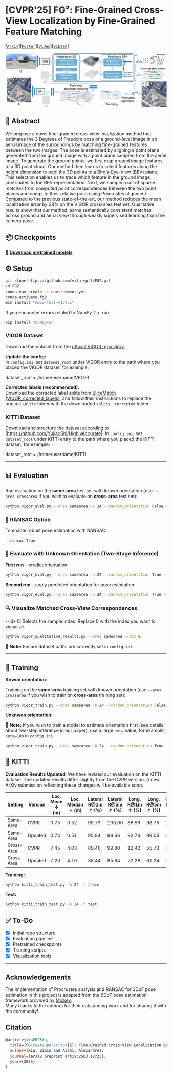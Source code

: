 # [CVPR'25] FG²: Fine-Grained Cross-View Localization by Fine-Grained Feature Matching
[[`Arxiv`](https://arxiv.org/abs/2503.18725)][[`Poster`](https://drive.google.com/file/d/1lEj-oQXmnDtGhsJGH4HzwONJudt3YLP2/view?usp=sharing)][[`Video`](https://www.youtube.com/watch?v=GStVKsoLDl4)][[`BibTeX`](#citation)]

![](figures/method.png)




## 📝 Abstract
We propose a novel fine-grained cross-view localization method that estimates the 3 Degrees of Freedom pose of a ground-level image in an aerial image of the surroundings by matching fine-grained features between the two images. The pose is estimated by aligning a point plane generated from the ground image with a point plane sampled from the aerial image. To generate the ground points, we first map ground image features to a 3D point cloud. Our method then learns to select features along the height dimension to pool the 3D points to a Bird’s-Eye-View (BEV) plane. This selection enables us to trace which feature in the ground image contributes to the BEV representation. Next, we sample a set of sparse matches from computed point correspondences between the two point planes and compute their relative pose using Procrustes alignment. Compared to the previous state-of-the-art, our method reduces the mean localization error by 28% on the VIGOR cross-area test set. Qualitative results show that our method learns semantically consistent matches across ground and aerial view through weakly supervised learning from the camera pose.

## 📦 Checkpoints
📁 [**Download pretrained models**](https://drive.google.com/drive/folders/1WUViQcX9m0PE9FePbWklisBS88sHOyMK?usp=sharing)

## ⚙️ Setup

```bash
git clone https://github.com/vita-epfl/FG2.git
cd FG2
conda env create -f environment.yml
conda activate fg2
mim install "mmcv-full>=1.7.1"
```

If you encounter errors related to NumPy 2.x, run:

```bash
pip install "numpy<2"
```

### VIGOR Dataset

Download the dataset from the [official VIGOR repository](https://github.com/Jeff-Zilence/VIGOR/blob/main/data/DATASET.md).

**Update the config:**  
In `config.ini`, set `dataset_root` under VIGOR entry to the path where you placed the VIGOR dataset, for example:

dataset_root = /home/username/VIGOR

**Corrected labels (recommended):**  
Download the corrected label splits from [SliceMatch (VIGOR_corrected_labels)](https://github.com/tudelft-iv/SliceMatch/tree/main/VIGOR_corrected_labels), and follow their instructions to replace the original `splits` folder with the downloaded `splits__corrected` folder.

### KITTI Dataset

Download and structure the dataset according to [https://github.com/YujiaoShi/HighlyAccurate].
In `config.ini`, set `dataset_root` under KITTI entry to the path where you placed the KITTI dataset, for example:

dataset_root = /home/username/KITTI

---


## 📊 Evaluation

Run evaluation on the **same-area** test set with known orientation (use `--area crossarea` if you wish to evaluate on **cross-area** test set):

```bash
python vigor_eval.py --area samearea -b 24 --random_orientation False --ransac False
```

### 🧭 RANSAC Option

To enable robust pose estimation with RANSAC:

```bash
--ransac True
```

### 🔄 Evaluate with Unknown Orientation (Two-Stage Inference)

**First run** – predict orientation:

```bash
python vigor_eval.py --area samearea -b 24 --random_orientation True --first_run True
```

**Second run** – apply predicted orientation for pose estimation:

```bash
python vigor_eval.py --area samearea -b 24 --random_orientation True --first_run False
```

### 🔍 Visualize Matched Cross-View Correspondences
--idx 0: Selects the sample index. Replace 0 with the index you want to visualize.
```bash
python vigor_qualitative_results.py --area samearea --idx 0
```

📌 **Note:** Ensure dataset paths are correctly set in `config.ini`.

---

## 🚀 Training

**Knwon orientation**:

Training on the **same-area** training set with known orientation (use `--area crossarea` if you wish to train on **cross-area** training set):

```bash
python vigor_train.py --area samearea -b 24 --random_orientation False 
```

**Unknwon orientation**:

📌 **Note:** If you wish to train a model to estimate orientation first (see details about two-step inference in our paper), use a large `beta` value, for example, `beta=100` in `config.ini`.

```bash
python vigor_train.py --area samearea -b 24 --random_orientation True 
```

## 🚗 KITTI  
**Evaluation Results Updated**: We have revised our evaluation on the KITTI dataset. The updated results differ slightly from the CVPR version. A new ArXiv submission reflecting these changes will be available soon.

| Setting       | Version     | Loc. Mean ↓ (m) | Loc. Median ↓ (m) | Lateral R@1m ↑ (%) | Lateral R@5m ↑ (%) | Long. R@1m ↑ (%) | Long. R@5m ↑ (%) | Orien. Mean ↓ (°) | Orien. Median ↓ (°) | Orien. R@1° ↑ (%) | Orien. R@5° ↑ (%) |
|---------------|-------------|------------------|--------------------|---------------------|---------------------|-------------------|-------------------|---------------------|-----------------------|---------------------|---------------------|
| Same-Area     | CVPR        | 0.75             | 0.52               | 99.73               | 100.00              | 86.99             | 98.75             | 1.28                | 0.74                  | 61.17               | 95.65               |
| Same-Area     | Updated     | 0.74             | 0.51               | 95.84               | 99.66               | 92.74             | 99.05             | 0.93                | 0.67                  | 67.43               | 98.86               |
| Cross-Area    | CVPR        | 7.45             | 4.03               | 89.46               | 99.80               | 12.42             | 55.73             | 3.33                | 1.88                  | 30.34               | 81.17               |
| Cross-Area    | Updated     | 7.20             | 4.10               | 38.44               | 85.84               | 22.28             | 61.24            | 3.61                | 2.37                  | 22.89               | 77.84               |

**Training:**
```bash
python kitti_train_test.py -b 24 -t train
```
**Test:**
```bash
python kitti_train_test.py -b 24 -t test
```


## ✅ To-Do

- [x] Initial repo structure
- [x] Evaluation pipeline
- [x] Pretrained checkpoints
- [x] Training scripts
- [x] Visualization tools

---

## Acknowledgements

The implementation of Procrustes analysis and RANSAC for 3DoF pose estimation in this project is adapted from the 6DoF pose estimation framework provided by [Mickey](https://nianticlabs.github.io/mickey/).  
Many thanks to the authors for their outstanding work and for sharing it with the community!

## Citation
```bibtex
@article{xia2025fg,
  title={FG\textsuperscript{2}: Fine-Grained Cross-View Localization by Fine-Grained Feature Matching},
  author={Xia, Zimin and Alahi, Alexandre},
  journal={arXiv preprint arXiv:2503.18725},
  year={2025}
}
```
